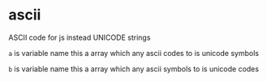 # ascii
ASCII code for js instead UNICODE strings

`a` is variable name this a array which any ascii codes to is unicode symbols

`b` is variable name this a array which any ascii symbols to is unicode codes
